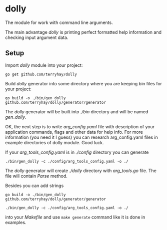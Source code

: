 # dolly
The module for work with command line arguments.

The main advantage *dolly* is printing perfect formatted help information and checking input argument data.

## Setup

Import *dolly* module into your project:

`go get github.com/terryhay/dolly`

Build *dolly* generator into some directory where you are keeping bin files for your project:

`go build -o ./bin/gen_dolly github.com/terryhay/dolly/generator/generator`

The *dolly* generator will be built into *./bin* directory and will be named *gen_dolly*.

OK, the next step is to write *arg_config.yaml* file with description of your application commands, flags and other data for help info. For more information (you need it I guess) you can research arg_config.yaml files in example directories of dolly module. Good luck.

If your *arg_tools_config.yaml* is in *./config* directory you can generate

`./bin/gen_dolly -c ./config/arg_tools_config.yaml -o ./`

The *dolly* generator will create *./dolly* directory with *arg_tools.go* file. The file will contain *Parse* method.

Besides you can add strings

`go build -o ./bin/gen_dolly github.com/terryhay/dolly/generator/generator`

`./bin/gen_dolly -c ./config/arg_tools_config.yaml -o ./`

into your *Makefile* and use `make generate` command like it is done in examples.